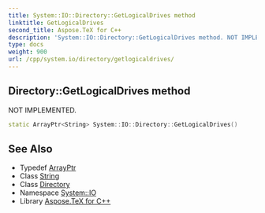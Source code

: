 ```yaml
---
title: System::IO::Directory::GetLogicalDrives method
linktitle: GetLogicalDrives
second_title: Aspose.TeX for C++
description: 'System::IO::Directory::GetLogicalDrives method. NOT IMPLEMENTED in C++.'
type: docs
weight: 900
url: /cpp/system.io/directory/getlogicaldrives/
---
```

## Directory::GetLogicalDrives method


NOT IMPLEMENTED.

```cpp
static ArrayPtr<String> System::IO::Directory::GetLogicalDrives()
```


## See Also

* Typedef [ArrayPtr](../../../system/arrayptr/)
* Class [String](../../../system/string/)
* Class [Directory](../)
* Namespace [System::IO](../../)
* Library [Aspose.TeX for C++](../../../)
